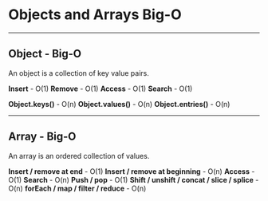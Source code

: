 # Objects and Arrays Big-O

---

## Object - Big-O

An object is a collection of key value pairs.

**Insert** - O(1)
**Remove** - O(1)
**Access** - O(1)
**Search** - O(1)

**Object.keys()** - O(n)
**Object.values()** - O(n)
**Object.entries()** - O(n)

---

## Array - Big-O

An array is an ordered collection of values.

**Insert / remove at end** - O(1)
**Insert / remove at beginning** - O(n)
**Access** - O(1)
**Search** - O(n)
**Push / pop** - O(1)
**Shift / unshift / concat / slice / splice** - O(n)
**forEach / map / filter / reduce** - O(n)

